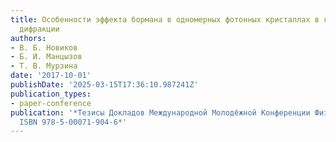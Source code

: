 ```yaml
---
title: Особенности эффекта бормана в одномерных фотонных кристаллах в лауэ геометрии
  дифракции
authors:
- В. Б. Новиков
- Б. И. Манцызов
- Т. В. Мурзина
date: '2017-10-01'
publishDate: '2025-03-15T17:36:10.987241Z'
publication_types:
- paper-conference
publication: '*Тезисы Докладов Международной Молодёжной Конференции Физика.спб/2017,
  ISBN 978-5-00071-904-6*'
---
```

